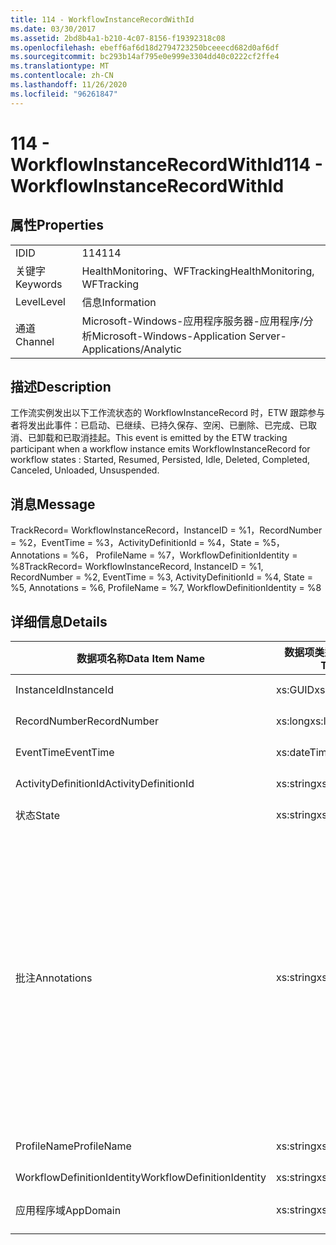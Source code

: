 ```yaml
---
title: 114 - WorkflowInstanceRecordWithId
ms.date: 03/30/2017
ms.assetid: 2bd8b4a1-b210-4c07-8156-f19392318c08
ms.openlocfilehash: ebeff6af6d18d2794723250bceeecd682d0af6df
ms.sourcegitcommit: bc293b14af795e0e999e3304dd40c0222cf2ffe4
ms.translationtype: MT
ms.contentlocale: zh-CN
ms.lasthandoff: 11/26/2020
ms.locfileid: "96261847"
---
```

# <a name="114---workflowinstancerecordwithid"></a><span data-ttu-id="0fcce-102">114 - WorkflowInstanceRecordWithId</span><span class="sxs-lookup"><span data-stu-id="0fcce-102">114 - WorkflowInstanceRecordWithId</span></span>

## <a name="properties"></a><span data-ttu-id="0fcce-103">属性</span><span class="sxs-lookup"><span data-stu-id="0fcce-103">Properties</span></span>  
  
|||  
|-|-|  
|<span data-ttu-id="0fcce-104">ID</span><span class="sxs-lookup"><span data-stu-id="0fcce-104">ID</span></span>|<span data-ttu-id="0fcce-105">114</span><span class="sxs-lookup"><span data-stu-id="0fcce-105">114</span></span>|  
|<span data-ttu-id="0fcce-106">关键字</span><span class="sxs-lookup"><span data-stu-id="0fcce-106">Keywords</span></span>|<span data-ttu-id="0fcce-107">HealthMonitoring、WFTracking</span><span class="sxs-lookup"><span data-stu-id="0fcce-107">HealthMonitoring, WFTracking</span></span>|  
|<span data-ttu-id="0fcce-108">Level</span><span class="sxs-lookup"><span data-stu-id="0fcce-108">Level</span></span>|<span data-ttu-id="0fcce-109">信息</span><span class="sxs-lookup"><span data-stu-id="0fcce-109">Information</span></span>|  
|<span data-ttu-id="0fcce-110">通道</span><span class="sxs-lookup"><span data-stu-id="0fcce-110">Channel</span></span>|<span data-ttu-id="0fcce-111">Microsoft-Windows-应用程序服务器-应用程序/分析</span><span class="sxs-lookup"><span data-stu-id="0fcce-111">Microsoft-Windows-Application Server-Applications/Analytic</span></span>|  
  
## <a name="description"></a><span data-ttu-id="0fcce-112">描述</span><span class="sxs-lookup"><span data-stu-id="0fcce-112">Description</span></span>  

 <span data-ttu-id="0fcce-113">工作流实例发出以下工作流状态的 WorkflowInstanceRecord 时，ETW 跟踪参与者将发出此事件：已启动、已继续、已持久保存、空闲、已删除、已完成、已取消、已卸载和已取消挂起。</span><span class="sxs-lookup"><span data-stu-id="0fcce-113">This event is emitted by the ETW tracking participant when a workflow instance emits WorkflowInstanceRecord for workflow states : Started, Resumed, Persisted, Idle, Deleted, Completed, Canceled, Unloaded, Unsuspended.</span></span>  
  
## <a name="message"></a><span data-ttu-id="0fcce-114">消息</span><span class="sxs-lookup"><span data-stu-id="0fcce-114">Message</span></span>  

 <span data-ttu-id="0fcce-115">TrackRecord= WorkflowInstanceRecord，InstanceID = %1，RecordNumber = %2，EventTime = %3，ActivityDefinitionId = %4，State = %5，Annotations = %6， ProfileName = %7，WorkflowDefinitionIdentity = %8</span><span class="sxs-lookup"><span data-stu-id="0fcce-115">TrackRecord= WorkflowInstanceRecord, InstanceID = %1, RecordNumber = %2, EventTime = %3, ActivityDefinitionId = %4, State = %5, Annotations = %6, ProfileName = %7, WorkflowDefinitionIdentity = %8</span></span>  
  
## <a name="details"></a><span data-ttu-id="0fcce-116">详细信息</span><span class="sxs-lookup"><span data-stu-id="0fcce-116">Details</span></span>  
  
|<span data-ttu-id="0fcce-117">数据项名称</span><span class="sxs-lookup"><span data-stu-id="0fcce-117">Data Item Name</span></span>|<span data-ttu-id="0fcce-118">数据项类型</span><span class="sxs-lookup"><span data-stu-id="0fcce-118">Data Item Type</span></span>|<span data-ttu-id="0fcce-119">描述</span><span class="sxs-lookup"><span data-stu-id="0fcce-119">Description</span></span>|  
|--------------------|--------------------|-----------------|  
|<span data-ttu-id="0fcce-120">InstanceId</span><span class="sxs-lookup"><span data-stu-id="0fcce-120">InstanceId</span></span>|<span data-ttu-id="0fcce-121">xs:GUID</span><span class="sxs-lookup"><span data-stu-id="0fcce-121">xs:GUID</span></span>|<span data-ttu-id="0fcce-122">工作流的实例 ID</span><span class="sxs-lookup"><span data-stu-id="0fcce-122">The instance id for the workflow</span></span>|  
|<span data-ttu-id="0fcce-123">RecordNumber</span><span class="sxs-lookup"><span data-stu-id="0fcce-123">RecordNumber</span></span>|<span data-ttu-id="0fcce-124">xs:long</span><span class="sxs-lookup"><span data-stu-id="0fcce-124">xs:long</span></span>|<span data-ttu-id="0fcce-125">发出的记录的序列号</span><span class="sxs-lookup"><span data-stu-id="0fcce-125">The sequence number of the emitted record</span></span>|  
|<span data-ttu-id="0fcce-126">EventTime</span><span class="sxs-lookup"><span data-stu-id="0fcce-126">EventTime</span></span>|<span data-ttu-id="0fcce-127">xs:dateTime</span><span class="sxs-lookup"><span data-stu-id="0fcce-127">xs:dateTime</span></span>|<span data-ttu-id="0fcce-128">发出该事件时的 UTC 时间</span><span class="sxs-lookup"><span data-stu-id="0fcce-128">The time in UTC when the event was emitted</span></span>|  
|<span data-ttu-id="0fcce-129">ActivityDefinitionId</span><span class="sxs-lookup"><span data-stu-id="0fcce-129">ActivityDefinitionId</span></span>|<span data-ttu-id="0fcce-130">xs:string</span><span class="sxs-lookup"><span data-stu-id="0fcce-130">xs:string</span></span>|<span data-ttu-id="0fcce-131">工作流中根活动的名称</span><span class="sxs-lookup"><span data-stu-id="0fcce-131">The name of the root activity in the workflow</span></span>|  
|<span data-ttu-id="0fcce-132">状态</span><span class="sxs-lookup"><span data-stu-id="0fcce-132">State</span></span>|<span data-ttu-id="0fcce-133">xs:string</span><span class="sxs-lookup"><span data-stu-id="0fcce-133">xs:string</span></span>|<span data-ttu-id="0fcce-134">工作流的当前状态。</span><span class="sxs-lookup"><span data-stu-id="0fcce-134">The current state of the Workflow.</span></span>|  
|<span data-ttu-id="0fcce-135">批注</span><span class="sxs-lookup"><span data-stu-id="0fcce-135">Annotations</span></span>|<span data-ttu-id="0fcce-136">xs:string</span><span class="sxs-lookup"><span data-stu-id="0fcce-136">xs:string</span></span>|<span data-ttu-id="0fcce-137">已添加到此事件中的批注。</span><span class="sxs-lookup"><span data-stu-id="0fcce-137">The annotations that were added to this event.</span></span> <span data-ttu-id="0fcce-138">值存储在 xml 元素中，格式为 \<items> \< item name = "annotationName" type="System.String"> a \</item> \</items> 。</span><span class="sxs-lookup"><span data-stu-id="0fcce-138">The values are stored in an xml element in the format \<items>\< item name = "annotationName" type="System.String">annotationValue\</item>\</items>.</span></span> <span data-ttu-id="0fcce-139">如果未指定任何批注，则该字符串包含 \<items/> 。</span><span class="sxs-lookup"><span data-stu-id="0fcce-139">If no annotations are specified then the string contains \<items/>.</span></span> <span data-ttu-id="0fcce-140">ETW 事件大小受到 ETW 缓冲区大小或 ETW 事件最大负载的限制。</span><span class="sxs-lookup"><span data-stu-id="0fcce-140">The ETW event size is limited by the ETW buffer size or the max payload for an ETW event.</span></span> <span data-ttu-id="0fcce-141">如果事件的大小超过 ETW 限制，则通过删除批注并将批注值替换为 ... 来截断事件。 \<items> \</items></span><span class="sxs-lookup"><span data-stu-id="0fcce-141">If the size of the event exceeds the ETW limits, then the event is truncated by dropping the annotations and replacing the annotation value with \<items>...\</items>.</span></span>|  
|<span data-ttu-id="0fcce-142">ProfileName</span><span class="sxs-lookup"><span data-stu-id="0fcce-142">ProfileName</span></span>|<span data-ttu-id="0fcce-143">xs:string</span><span class="sxs-lookup"><span data-stu-id="0fcce-143">xs:string</span></span>|<span data-ttu-id="0fcce-144">导致发出此事件的跟踪配置文件的名称</span><span class="sxs-lookup"><span data-stu-id="0fcce-144">The name or the tracking profile that resulted in this event being emitted</span></span>|  
|<span data-ttu-id="0fcce-145">WorkflowDefinitionIdentity</span><span class="sxs-lookup"><span data-stu-id="0fcce-145">WorkflowDefinitionIdentity</span></span>|<span data-ttu-id="0fcce-146">xs:string</span><span class="sxs-lookup"><span data-stu-id="0fcce-146">xs:string</span></span>|<span data-ttu-id="0fcce-147">工作流定义 ID</span><span class="sxs-lookup"><span data-stu-id="0fcce-147">The workflow definition id</span></span>|  
|<span data-ttu-id="0fcce-148">应用程序域</span><span class="sxs-lookup"><span data-stu-id="0fcce-148">AppDomain</span></span>|<span data-ttu-id="0fcce-149">xs:string</span><span class="sxs-lookup"><span data-stu-id="0fcce-149">xs:string</span></span>|<span data-ttu-id="0fcce-150">由 AppDomain.CurrentDomain.FriendlyName 返回的字符串。</span><span class="sxs-lookup"><span data-stu-id="0fcce-150">The string returned by AppDomain.CurrentDomain.FriendlyName.</span></span>|
